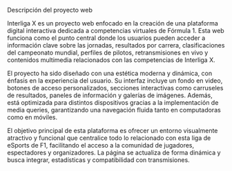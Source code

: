 Descripción del proyecto web

Interliga X es un proyecto web enfocado en la creación de una plataforma digital interactiva dedicada a competencias virtuales de Fórmula 1. Esta web funciona como el punto central donde los usuarios pueden acceder a información clave sobre las jornadas, resultados por carrera, clasificaciones del campeonato mundial, perfiles de pilotos, retransmisiones en vivo y contenidos multimedia relacionados con las competencias de Interliga X.

El proyecto ha sido diseñado con una estética moderna y dinámica, con énfasis en la experiencia del usuario. Su interfaz incluye un fondo en video, botones de acceso personalizados, secciones interactivas como carruseles de resultados, paneles de información y galerías de imágenes. Además, está optimizada para distintos dispositivos gracias a la implementación de media queries, garantizando una navegación fluida tanto en computadoras como en móviles.

El objetivo principal de esta plataforma es ofrecer un entorno visualmente atractivo y funcional que centralice todo lo relacionado con esta liga de eSports de F1, facilitando el acceso a la comunidad de jugadores, espectadores y organizadores. La página se actualiza de forma dinámica y busca integrar, estadísticas y compatibilidad con transmisiones.
